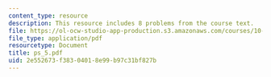 ```yaml
---
content_type: resource
description: This resource includes 8 problems from the course text.
file: https://ol-ocw-studio-app-production.s3.amazonaws.com/courses/10-302-transport-processes-fall-2004/2e552673f38304018e99b97c31bf827b_ps_5.pdf
file_type: application/pdf
resourcetype: Document
title: ps_5.pdf
uid: 2e552673-f383-0401-8e99-b97c31bf827b
---
```

